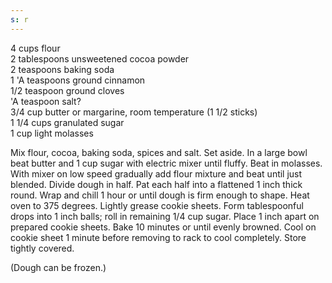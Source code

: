 ```yaml
---
s: r
---
```


4 cups flour  
2 tablespoons unsweetened cocoa powder  
2 teaspoons baking soda  
1 'A teaspoons ground cinnamon   
1/2 teaspoon ground cloves  
'A teaspoon salt?  
3/4 cup butter or margarine, room temperature (1 1/2 sticks)  
1 1/4 cups granulated sugar  
1 cup light molasses  

Mix flour, cocoa, baking soda, spices and salt. Set aside. In a large bowl beat butter and 1 cup 
sugar with electric mixer until fluffy. Beat in molasses. With mixer on low speed gradually add 
flour mixture and beat until just blended. Divide dough in half. Pat each half into a flattened 1 
inch thick round. Wrap and chill 1 hour or until dough is firm enough to shape. Heat oven to 375 
degrees. Lightly grease cookie sheets. Form tablespoonful drops into 1 inch balls; roll in 
remaining 1/4 cup sugar. Place 1 inch apart on prepared cookie sheets. Bake 10 minutes or 
until evenly browned. Cool on cookie sheet 1 minute before removing to rack to cool completely. 
Store tightly covered. 

(Dough can be frozen.)
